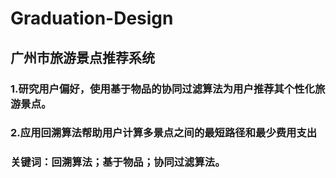 # Graduation-Design
## 广州市旅游景点推荐系统
### 1.研究用户偏好，使用基于物品的协同过滤算法为用户推荐其个性化旅游景点。
### 2.应用回溯算法帮助用户计算多景点之间的最短路径和最少费用支出
### 关键词：回溯算法；基于物品；协同过滤算法。
